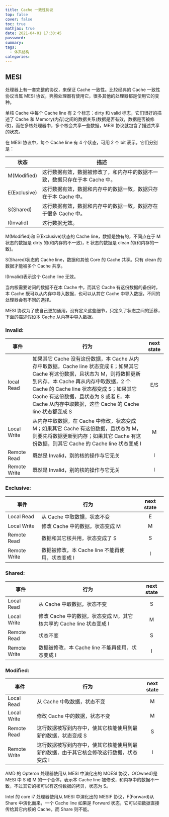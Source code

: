 ```yaml
---
title: Cache 一致性协议
top: false
cover: false
toc: true
mathjax: true
date: 2021-04-01 17:30:45
password:
summary:
tags:
  - 体系结构
categories:
---
```


## MESI

处理器上有一套完整的协议，来保证 Cache 一致性。比较经典的 Cache 一致性协议当属 MESI 协议，奔腾处理器有使用它，很多其他的处理器都是使用它的变种。

单核 Cache 中每个 Cache line 有 2 个标志：dirty 和 valid 标志，它们很好的描述了 Cache 和 Memory(内存)之间的数据关系(数据是否有效，数据是否被修改)，而在多核处理器中，多个核会共享一些数据，MESI 协议就包含了描述共享的状态。

在 MESI 协议中，每个 Cache line 有 4 个状态，可用 2 个 bit 表示，它们分别是：

| 状态         | 描述                                                                        |
| ------------ | --------------------------------------------------------------------------- |
| M(Modified)  | 这行数据有效，数据被修改了，和内存中的数据不一致，数据只存在于本 Cache 中。 |
| E(Exclusive) | 这行数据有效，数据和内存中的数据一致，数据只存在于本 Cache 中。             |
| S(Shared)    | 这行数据有效，数据和内存中的数据一致，数据存在于很多 Cache 中。             |
| I(Invalid)   | 这行数据无效。                                                              |

M(Modified)和 E(Exclusive)状态的 Cache line，数据是独有的，不同点在于 M 状态的数据是 dirty 的(和内存的不一致)，E 状态的数据是 clean 的(和内存的一致)。

S(Shared)状态的 Cache line，数据和其他 Core 的 Cache 共享。只有 clean 的数据才能被多个 Cache 共享。

I(Invalid)表示这个 Cache line 无效。

当内核需要访问的数据不在本 Cache 中，而其它 Cache 有这份数据的备份时，本 Cache 既可以从内存中导入数据，也可以从其它 Cache 中导入数据，不同的处理器会有不同的选择。

MESI 协议为了使自己更加通用，没有定义这些细节，只定义了状态之间的迁移，下面的描述假设本 Cache 从内存中导入数据。

### Invalid:

| 事件         | 行为                                                                                                                                                                                                                                                                                                                   | next state |
| ------------ | ---------------------------------------------------------------------------------------------------------------------------------------------------------------------------------------------------------------------------------------------------------------------------------------------------------------------- | :--------: |
| local Read   | 如果其它 Cache 没有这份数据，本 Cache 从内存中取数据，Cache line 状态变成 E；如果其它 Cache 有这份数据，且状态为 M，则将数据更新到内存，本 Cache 再从内存中取数据，2 个 Cache 的 Cache line 状态都变成 S；如果其它 Cache 有这份数据，且状态为 S 或者 E，本 Cache 从内存中取数据，这些 Cache 的 Cache line 状态都变成 S |    E/S     |
| Local Write  | 从内存中取数据，在 Cache 中修改，状态变成 M；如果其它 Cache 有这份数据，且状态为 M，则要先将数据更新到内存；如果其它 Cache 有这份数据，则其它 Cache 的 Cache line 状态变成 I                                                                                                                                           |     M      |
| Remote Read  | 既然是 Invalid，别的核的操作与它无关                                                                                                                                                                                                                                                                                   |     I      |
| Remote Write | 既然是 Invalid，别的核的操作与它无关                                                                                                                                                                                                                                                                                   |     I      |

### Exclusive:

| 事件         | 行为                                             | next state |
| ------------ | ------------------------------------------------ | :--------: |
| Local Read   | 从 Cache 中取数据，状态不变                      |     E      |
| Local Write  | 修改 Cache 中的数据，状态变成 M                  |     M      |
| Remote Read  | 数据和其它核共用，状态变成了 S                   |     S      |
| Remote Write | 数据被修改，本 Cache line 不能再使用，状态变成 I |     I      |

### Shared:

| 事件         | 行为                                                                | next state |
| ------------ | ------------------------------------------------------------------- | :--------: |
| Local Read   | 从 Cache 中取数据，状态不变                                         |     S      |
| Local Write  | 修改 Cache 中的数据，状态变成 M，其它核共享的 Cache line 状态变成 I |     M      |
| Remote Read  | 状态不变                                                            |     S      |
| Remote Write | 数据被修改，本 Cache line 不能再使用，状态变成 I                    |     I      |

### Modified:

| 事件         | 行为                                                                                   | next state |
| ------------ | -------------------------------------------------------------------------------------- | :--------: |
| Local Read   | 从 Cache 中取数据，状态不变                                                            |     M      |
| Local Write  | 修改 Cache 中的数据，状态不变                                                          |     M      |
| Remote Read  | 这行数据被写到内存中，使其它核能使用到最新的数据，状态变成 S                           |     S      |
| Remote Write | 这行数据被写到内存中，使其它核能使用到最新的数据，由于其它核会修改这行数据，状态变成 I |     I      |

AMD 的 Opteron 处理器使用从 MESI 中演化出的 MOESI 协议，O(Owned)是 MESI 中 S 和 M 的一个合体，表示本 Cache line 被修改，和内存中的数据不一致，不过其它的核可以有这份数据的拷贝，状态为 S。

Intel 的 core i7 处理器使用从 MESI 中演化出的 MESIF 协议，F(Forward)从 Share 中演化而来，一个 Cache line 如果是 Forward 状态，它可以把数据直接传给其它内核的 Cache，而 Share 则不能。
